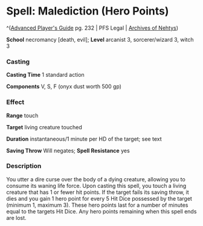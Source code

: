 # Spell: Malediction (Hero Points)

^([Advanced Player's Guide][ss-hero-malediction-points-] pg. 232 | PFS Legal | [Archives of Nehtys][sn-hero-malediction-points-])

**School** necromancy [death, evil]; **Level** arcanist 3, sorcerer/wizard 3, witch 3

### Casting

**Casting Time** 1 standard action

**Components** V, S, F (onyx dust worth 500 gp)

### Effect

**Range** touch

**Target** living creature touched

**Duration** instantaneous/1 minute per HD of the target; see text

**Saving Throw** Will negates; **Spell Resistance** yes

### Description

You utter a dire curse over the body of a dying creature, allowing you to consume its waning life force. Upon casting this spell, you touch a living creature that has 1 or fewer hit points. If the target fails its saving throw, it dies and you gain 1 hero point for every 5 Hit Dice possessed by the target (minimum 1, maximum 3). These hero points last for a number of minutes equal to the targets Hit Dice. Any hero points remaining when this spell ends are lost.

[ss-hero-malediction-points-]: http://paizo.com/pathfinderRPG/v57
[sn-hero-malediction-points-]: http://www.archivesofnethys.com/SpellDisplay.aspx?ItemName=Malediction%20%28Hero%20Points%29
